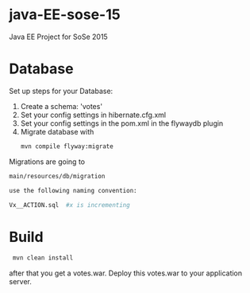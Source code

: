 # java-EE-sose-15

Java EE Project for SoSe 2015

# Database
Set up steps for your Database:
 1. Create a schema: 'votes' 
 2. Set your config settings in hibernate.cfg.xml
 3. Set your config settings in the pom.xml in the flywaydb plugin
 4. Migrate database with
    ```bash 
    mvn compile flyway:migrate
    ```

Migrations are going to

```bash
main/resources/db/migration

use the following naming convention:

Vx__ACTION.sql  #x is incrementing

```

# Build

```bash
 mvn clean install
```
after that you get a votes.war.
Deploy this votes.war to your application server.
